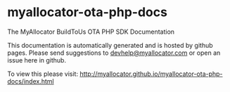 # myallocator-ota-php-docs

The MyAllocator BuildToUs OTA PHP SDK Documentation

This documentation is automatically generated and is hosted by github pages. Please send suggestions to devhelp@myallocator.com or open an issue here in github.

To view this please visit: http://myallocator.github.io/myallocator-ota-php-docs/index.html
